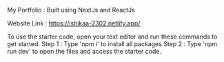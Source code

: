 My Portfolio : Built using NextJs and ReactJs

Website Link : https://ishikaa-2302.netlify.app/

To use the starter code, open your text editor and run these commands to get started.
Step 1 : Type 'npm i' to install all packages
Step 2 : Type 'npm run dev' to open the files and access the starter code.
